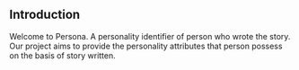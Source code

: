 ## Introduction

Welcome to Persona. A personality identifier of person who wrote the story. Our project aims to provide the personality attributes that person possess on the basis of story written.